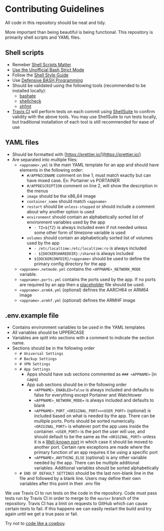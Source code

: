 # Contributing Guidelines

All code in this repository should be neat and tidy.

More important than being beautiful is being functional. This repository is primarily shell scripts and YAML files.

## Shell scripts

- Remeber [Shell Scripts Matter](https://dev.to/thiht/shell-scripts-matter)
- [Use the Unofficial Bash Strict Mode](http://redsymbol.net/articles/unofficial-bash-strict-mode/)
- Follow the [Shell Style Guide](https://google.github.io/styleguide/shell.xml)
- Use [Defensive BASH Programming](https://web.archive.org/web/20180917174959/http://www.kfirlavi.com/blog/2012/11/14/defensive-bash-programming/)
- Should be validated using the following tools (recommended to be installed locally):
  - [bashate](https://github.com/openstack-dev/bashate)
  - [shellcheck](https://github.com/koalaman/shellcheck)
  - [shfmt](https://github.com/mvdan/sh)
- [Travis CI](https://travis-ci.com/GhostWriters/DockSTARTer) will perform tests on each commit using [ShellSuite](https://github.com/nemchik/ShellSuite) to confirm validity with the above tools. You may use ShellSuite to run tests locally, but traditional installation of each tool is still recommended for ease of use

## YAML files

- Should be formatted with [https://prettier.io/](https://prettier.io/)
- Are separated into multiple files:
  - `<appname>.yml` is the main YAML template for an app and should have elements in the following order:
    - `#/APPNICENAME` comment on line 1, must match <appname> exactly but can have mixed case. Ex: Portainer vs PORTAINER
    - `#/APPDESCRIPTION` comment on line 2, will show the description in the menus
    - `image` should be the x86_64 image
    - `container_name` should match `<appname>`
    - `restart` should be `unless-stopped` or should include a comment about why another option is used
    - `environment` should contain an alphabetically sorted list of environment variables used by the app
      - `- TZ=${TZ}` is always included even if not needed unless some other form of timezone variable is used
    - `volumes` should contain an alphabetically sorted list of volumes used by the app
      - `- /etc/localtime:/etc/localtime:ro` is always included
      - `- ${DOCKERSHAREDDIR}:/shared` is always included
      - `${DOCKERCONFDIR}/<appname>` should be used to define the primary config directory for the app
  - `<appname>.netmode.yml` contains the `<APPNAME>_NETWORK_MODE` variable.
  - `<appname>.ports.yml` contains the ports used by the app. If no ports are required by an app then a [placeholder](https://github.com/GhostWriters/DockSTARTer/blob/master/compose/.reqs/v1.yml) file should be used.
  - `<appname>.arm64.yml` (optional) defines the AARCH64 or ARM64 image
  - `<appname>.armhf.yml` (optional) defines the ARMHF image

## .env.example file

- Contains environment variables to be used in the YAML templates
- All variables should be UPPERCASE
- Variables are split into sections with a comment to indicate the section name.
- Sections should be in the following order
  - `# Universal Settings`
  - `# Backup Settings`
  - `# VPN Settings`
  - `# App Settings`
    - Apps should have sub sections commented as `### <APPNAME>` (in caps)
    - App sub sections should be in the following order
      - `<APPNAME>_ENABLED=false` is always included and defaults to false for everything except Portainer and Watchtower
      - `<APPNAME>_NETWORK_MODE=` is always included and defaults to blank
      - `<APPNAME>_PORT_<ORIGINAL_PORT>=<USER_PORT>` (optional) is included based on what is needed by the app. There can be multiple ports. Ports should be sorted numerically. `<ORIGINAL_PORT>` is whatever port the app uses inside the container. `<USER_PORT>` is the port the user will use, and should default to be the same as the `<ORIGINAL_PORT>` unless it is a [Well-known port](https://en.wikipedia.org/wiki/List_of_TCP_and_UDP_port_numbers#Well-known_ports) in which case it should be moved to another port. Certain rare exceptions are made where the primary function of an app requires it be using a specific port
      - `<APPNAME>_ANYTHING_ELSE` (optional) is any other variable needed by the app. There can be multiple additional variables. Additional variables should be sorted alphabetically
  - `# END OF DEFAULT SETTINGS` should be the last non-blank line in the file and followed by a blank line. Users may define their own variables after this point in their .env file

We use Travis CI to run tests on the code in the repository. Code must pass tests run by Travis CI in order to merge to the `master` branch of the repository. Travis CI has a limit on requests to GitHub which can cause certain tests to fail. If this happens we can easily restart the build and try again until we get a true pass or fail.

Try not to [code like a cowboy](https://en.wikipedia.org/wiki/Cowboy_coding).
